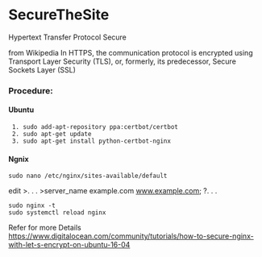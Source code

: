 # SecureTheSite
Hypertext Transfer Protocol Secure 

from Wikipedia
In HTTPS, the communication protocol is encrypted using Transport Layer Security (TLS), or, formerly,
its predecessor, Secure Sockets Layer (SSL)


### Procedure:
#### Ubuntu
```
 1. sudo add-apt-repository ppa:certbot/certbot
 2. sudo apt-get update
 3. sudo apt-get install python-certbot-nginx
 ```
 
 #### Ngnix
 ```
 sudo nano /etc/nginx/sites-available/default
 ```
 edit
    >. . .
    >server_name example.com www.example.com;
    ?. . .
```
sudo nginx -t
sudo systemctl reload nginx
```

Refer for more Details
https://www.digitalocean.com/community/tutorials/how-to-secure-nginx-with-let-s-encrypt-on-ubuntu-16-04

 
 
